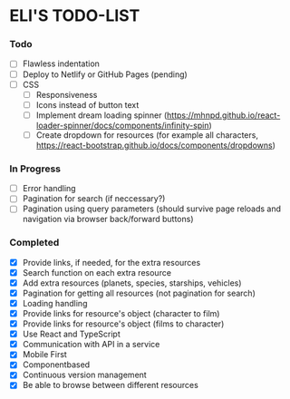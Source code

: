 # ELI'S TODO-LIST

### Todo

- [ ] Flawless indentation
- [ ] Deploy to Netlify or GitHub Pages (pending)
- [ ] CSS 
  - [ ] Responsiveness
  - [ ] Icons instead of button text
  - [ ] Implement dream loading spinner (https://mhnpd.github.io/react-loader-spinner/docs/components/infinity-spin)
  - [ ] Create dropdown for resources (for example all characters, https://react-bootstrap.github.io/docs/components/dropdowns)

### In Progress

- [ ] Error handling
- [ ] Pagination for search (if neccessary?)
- [ ] Pagination using query parameters (should survive page reloads and navigation via browser back/forward buttons)

### Completed

- [x] Provide links, if needed, for the extra resources
- [x] Search function on each extra resource
- [x] Add extra resources (planets, species, starships, vehicles)
- [x] Pagination for getting all resources (not pagination for search)
- [x] Loading handling
- [x] Provide links for resource's object (character to film)
- [x] Provide links for resource's object (films to character)
- [x] Use React and TypeScript
- [x] Communication with API in a service
- [x] Mobile First
- [x] Componentbased
- [x] Continuous version management
- [x] Be able to browse between different resources